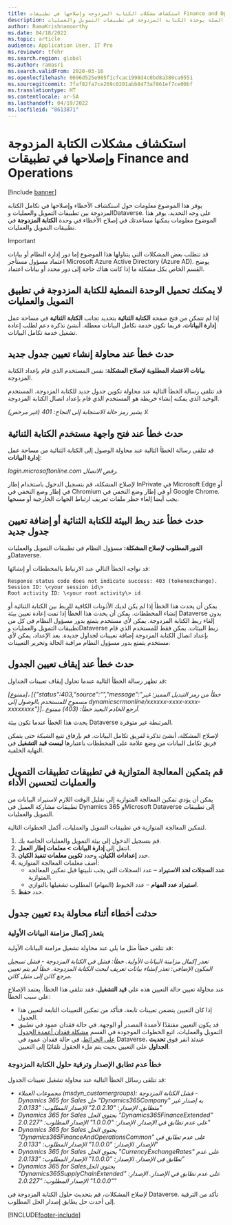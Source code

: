 ```yaml
---
title: استكشاف مشكلات الكتابة المزدوجة وإصلاحها في تطبيقات Finance and Operations
description: يوفر هذا الموضوع استكشاف الأخطاء وإصلاحها الذي يمكن أن يساعدك في إصلاح المشكلات ذات الصلة بوحدة الكتابة المزدوجة في تطبيقات التمويل والعمليات.
author: RamaKrishnamoorthy
ms.date: 04/18/2022
ms.topic: article
audience: Application User, IT Pro
ms.reviewer: tfehr
ms.search.region: global
ms.author: ramasri
ms.search.validFrom: 2020-03-16
ms.openlocfilehash: 0696d525e985f1cfcac1998d4c0bd8a380ca9551
ms.sourcegitcommit: 7faf82fa7ce269c0201abb8473af861ef7ce00bf
ms.translationtype: HT
ms.contentlocale: ar-SA
ms.lasthandoff: 04/19/2022
ms.locfileid: "8613871"
---
```

# <a name="troubleshoot-dual-write-issues-in-finance-and-operations-apps"></a>استكشاف مشكلات الكتابة المزدوجة وإصلاحها في تطبيقات Finance and Operations

[!include [banner](../../includes/banner.md)]



يوفر هذا الموضوع معلومات حول استكشاف الأخطاء وإصلاحها في تكامل الكتابة المزدوجة بين تطبيقات التمويل والعمليات وDataverse. على وجه التحديد، يوفر هذا الموضوع معلومات يمكنها مساعدتك في إصلاح الأخطاء في وحدة **الكتابة المزدوجة** في تطبيقات التمويل والعمليات.

> [!IMPORTANT]
> قد تتطلب بعض المشكلات التي يتناولها هذا الموضوع إما دور إدارة النظام أو بيانات اعتماد مسؤول مستأجر  Microsoft Azure Active Directory (Azure AD). يوضح القسم الخاص بكل مشكلة ما إذا كانت هناك حاجة إلى دور محدد أو بيانات اعتماد.

## <a name="you-cant-load-the-dual-write-module-in-a-finance-and-operations-app"></a>لا يمكنك تحميل الوحدة النمطية للكتابة المزدوجة في تطبيق التمويل والعمليات

إذا لم تتمكن من فتح صفحة **الكتابة الثنائية** بتحديد تجانب **الكتابة الثنائية** في مساحة عمل **إدارة البيانات**، فربما تكون خدمة تكامل البيانات معطلة. أنشئ تذكرة دعم لطلب إعادة تشغيل خدمة تكامل البيانات.

## <a name="error-when-you-try-to-create-a-new-table-map"></a>حدث خطأ عند محاولة إنشاء تعيين جدول جديد

**بيانات الاعتماد المطلوبة لإصلاح المشكلة**: نفس المستخدم الذي قام بإعداد الكتابة المزدوجة.

قد تتلقى رسالة الخطأ التالية عند محاولة تكوين جدول جديد للكتابة المزدوجة. المستخدم الوحيد الذي يمكنه إنشاء خريطة هو المستخدم الذي قام بإعداد اتصال الكتابة المزدوجة.

*لا يشير رمز حالة الاستجابة إلى النجاح: 401 (غير مرخص).*

## <a name="error-when-you-open-the-dual-write-user-interface"></a>حدث خطأ عند فتح واجهة مستخدم الكتابة الثنائية

قد تتلقى رسالة الخطأ التالية عند محاولة الوصول إلى الكتابة الثنائية من مساحة عمل **إدارة البيانات**:

*login.microsoftonline.com رفض الاتصال.*

لإصلاح المشكلة، قم بتسجيل الدخول باستخدام إطار InPrivate في Microsoft Edge أو في إطار وضع التخفي في Chromium أو في إطار وضع التخفي في Google Chrome. يجب أيضا إلغاء حظر ملفات تعريف ارتباط الجهات الخارجية أو مسحها.

## <a name="error-when-you-link-the-environment-for-dual-write-or-add-a-new-table-mapping"></a>حدث خطأ عند ربط البيئة للكتابة الثنائية أو إضافة تعيين جدول جديد

**الدور المطلوب لإصلاح المشكلة:** مسؤول النظام في تطبيقات التمويل والعمليات وDataverse.

قد تواجه الخطأ التالي عند الارتباط بالمخططات أو إنشائها:

```dos
Response status code does not indicate success: 403 (tokenexchange).
Session ID: \<your session id\>
Root activity ID: \<your root activity\> id
```

يمكن أن يحدث هذا الخطأ إذا لم يكن لديك الأذونات الكافية للربط بين الكتابة الثنائية أو إنشاء المخططات. يمكن أن يحدث هذا الخطأ إذا تمت إعادة تعيين بيئة Dataverse بدون إلغاء ربط الكتابة المزدوجة. يمكن لأي مستخدم يتمتع بدور مسؤول النظام في كل من تطبيقات التمويل والعمليات وDataverse ربط البيئات. يمكن فقط للمستخدم الذي قام بإعداد اتصال الكتابة المزدوجة إضافة تعيينات لجداول جديدة. بعد الإعداد، يمكن لأي مستخدم يتمتع بدور مسؤول النظام مراقبة الحالة وتحرير التعيينات.

## <a name="error-when-you-stop-the-table-mapping"></a>حدث خطأ عند إيقاف تعيين الجدول

قد تظهر رسالة الخطأ التالية عندما تحاول إيقاف تعيينات الجداول:

*\[ممنوع\]، \[{"status":403,"source":"","message":"خطأ من رمز التبديل المميز: غير مسموح للمستخدم بالوصول إلى dynamicscrmonline/xxxxxx-xxxx-xxxx-xxxxxxxx"}\]، أرجع الخادم البعيد خطأ: (403) ممنوع.*

يحدث هذا الخطأ عندما تكون بيئة Dataverse المرتبطة غير متوفرة.

لإصلاح المشكلة، أنشئ تذكرة لفريق تكامل البيانات. قم بإرفاق تتبع الشبكة حتى يتمكن فريق تكامل البيانات من وضع علامة على المخططات باعتبارها **ليست قيد التشغيل** في النهاية الخلفية.

## <a name="enable-parallel-processing-in-finance-and-operations-apps-to-improve-performance"></a>قم بتمكين المعالجة المتوازية في تطبيقات تطبيقات التمويل والعمليات لتحسين الأداء

يمكن أن يؤدي تمكين المعالجة المتوازية إلى تقليل الوقت اللازم لاستيراد البيانات من تطبيقات مشاركة العميل في Dynamics 365 وMicrosoft Dataverse إلى تطبيقات التمويل والعمليات. 

لتمكين المعالجة المتوازية في تطبيقات التمويل والعمليات، أكمل الخطوات التالية.

1. قم بتسجيل الدخول إلى بيئة التمويل والعمليات الخاصة بك.
2. انتقل إلى **إدارة البيانات > معلمات إطار العمل**.
3. حدد **إعدادات الكيان**، وحدد **تكوين معلمات تنفيذ الكيان**.
4. أضف معلمات المعالجة المتوازية:
    - **عدد السجلات لحد الاستيراد** – عدد السجلات التي يجب تلبيتها قبل تمكين المعالجة المتوازية.
    - **استيراد عدد المهام** – عدد الخيوط (المهام) المطلوب تشغيلها بالتوازي.
5. حدد **حفظ**.


## <a name="errors-while-trying-to-start-a-table-mapping"></a>حدثت أخطاء أثناء محاولة بدء تعيين جدول

### <a name="unable-to-complete-initial-data-sync"></a>يتعذر إكمال مزامنة البيانات الأولية

قد تتلقى خطأ مثل ما يلي عند محاولة تشغيل مزامنة البيانات الأولية:

*تعذر إكمال مزامنة البيانات الأولية. خطأ: فشل في الكتابة المزدوجة - فشل تسجيل المكون الإضافي: تعذر إنشاء بيانات تعريف لبحث الكتابة المزدوجة. خطأ لم يتم تعيين مرجع كائن إلى مثيل كائن.*

عند محاولة تعيين حالة التعيين هذه على **قيد التشغيل**، فقد تتلقى هذا الخطأ. يعتمد الإصلاح على سبب الخطأ:

+ إذا كان التعيين يتضمن تعيينات تابعة، فتأكد من تمكين التعيينات التابعة لتعيين هذا الجدول.
+ قد يكون التعيين مفتقدًا لأعمدة المصدر أو الوجهة. في حالة فقدان عمود في تطبيق التمويل والعمليات، اتبع الخطوات الموجودة في القسم [مشكلة فقدان أعمدة الجدول على الخرائط](dual-write-troubleshooting-finops-upgrades.md#missing-table-columns-issue-on-maps). في حالة فقدان عمود في Dataverse، عندئذ انقر فوق **تحديث الجداول** على التعيين بحيث يتم ملء الحقول تلقائيًا إلى التعيين.

### <a name="version-mismatch-error-and-upgrading-dual-write-solutions"></a>خطأ عدم تطابق الإصدار وترقية حلول الكتابة المزدوجة

قد تتلقى رسائل الخطأ التالية عند محاولة تشغيل تعيينات الجدول:

+ *مجموعات العملاء (msdyn_customergroups): فشل الكتابة المزدوجة - Dynamics 365 for Sales حل "Dynamics365Company" به إصدار غير متطابق. الإصدار: "2.0.2.10" الإصدار المطلوب: "2.0.133"*
+ *Dynamics 365 for Sales يحتوي الحل "Dynamics365FinanceExtended" على عدم تطابق في الإصدار. الإصدار: "1.0.0.0" الإصدار المطلوب: "2.0.227"*
+ *Dynamics 365 for Sales يحتوي الحل "Dynamics365FinanceAndOperationsCommon" على عدم تطابق في الإصدار. الإصدار: "1.0.0.0" الإصدار المطلوب: "2.0.133"*
+ *Dynamics 365 for Sales يحتوي الحل "CurrencyExchangeRates" على عدم تطابق في الإصدار. الإصدار: "1.0.0.0" الإصدار المطلوب: "2.0.133"*
+ *Dynamics 365 for Salesيحتوي الحل "Dynamics365SupplyChainExtended" على عدم تطابق في الإصدار. الإصدار: "1.0.0.0" الإصدار المطلوب: "2.0.227"*

لإصلاح المشكلات، قم بتحديث حلول الكتابة المزدوجة في Dataverse. تأكد من الترقية إلى أحدث حل يطابق إصدار الحل المطلوب.

[!INCLUDE[footer-include](../../../../includes/footer-banner.md)]
